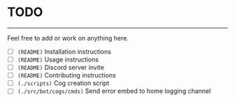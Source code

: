 # TODO

---

Feel free to add or work on anything here.

-   [ ] `(README)` Installation instructions
-   [ ] `(README)` Usage instructions
-   [ ] `(README)` Discord server invite
-   [ ] `(README)` Contributing instructions
        <br/>
-   [ ] `(./scripts)` Cog creation script
        <br/>
-   [ ] `(./src/bot/cogs/cmds)` Send error embed to home logging channel
